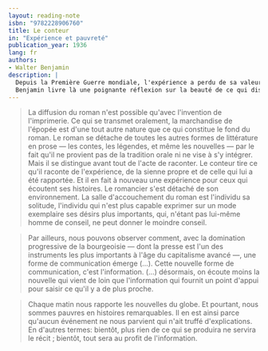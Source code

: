 ```yaml
---
layout: reading-note
isbn: "9782228906760"
title: Le conteur
in: "Expérience et pauvreté"
publication_year: 1936
lang: fr
authors:
- Walter Benjamin
description: |
  Depuis la Première Guerre mondiale, l'expérience a perdu de sa valeur, ce que l'on a soi-même vécu n'est quasiment plus mis en mots et transmis d'une génération à l'autre.
  Benjamin livre là une poignante réflexion sur la beauté de ce qui disparaît, le sens de l'histoire et notre attitude ambiguë vis-à-vis du passé.
---
```


> La diffusion du roman n'est possible qu'avec l'invention de l'imprimerie. Ce qui se transmet oralement, la marchandise de l'épopée est d'une tout autre nature que ce qui constitue le fond du roman. Le roman se détache de toutes les autres formes de littérature en prose — les contes, les légendes, et même les nouvelles — par le fait qu'il ne provient pas de la tradition orale ni ne vise à s'y intégrer. Mais il se distingue avant tout de l'acte de raconter.
> Le conteur tire ce qu'il raconte de l'expérience, de la sienne propre et de celle qui lui a été rapportée. Et il en fait à nouveau une expérience pour ceux qui écoutent ses histoires. Le romancier s'est détaché de son environnement. La salle d'accouchement du roman est l'individu sa solitude, l'individu qui n'est plus capable exprimer sur un mode exemplaire ses désirs plus importants, qui, n'étant pas lui-même homme de conseil, ne peut donner le moindre conseil.


> Par ailleurs, nous pouvons observer comment, avec la domination progressive de la bourgeoisie — dont la presse est l'un des instruments les plus importants à l'âge du capitalisme avancé —, une forme de communication émerge (…).
> Cette nouvelle forme de communication, c'est l'information.
> (…) désormais, on écoute moins la nouvelle qui vient de loin que l'information qui fournit un point d'appui pour saisir ce qu'il y a de plus proche.

> Chaque matin nous rapporte les nouvelles du globe. Et pourtant, nous sommes pauvres en histoires remarquables. Il en est ainsi parce qu'aucun événement ne nous parvient qui n'ait truffé d'explications. En d'autres termes: bientôt, plus rien de ce qui se produira ne servira le récit ; bientôt, tout sera au profit de l'information.

